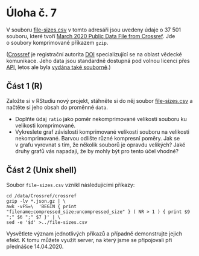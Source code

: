 Úloha č. 7
==========

V souboru [file-sizes.csv](https://github.com/jdvorak001/lecture-ICT/blob/master/problem-007/file-sizes.csv) v tomto adresáři
jsou uvedeny údaje o 37 501 souboru, které tvoří [March 2020 Public Data File from Crossref](https://doi.org/10.13003/83B2GP).
Jde o soubory komprimované příkazem `gzip`.

([Crossref](https://www.crossref.org) je registrační autorita [DOI](https://en.wikipedia.org/wiki/Digital_object_identifier) specializující se na oblast vědecké komunikace.
Jeho data jsou standardně dostupná pod volnou licencí přes [API](https://api.crossref.org), 
letos ale byla [vydána také souborně](https://www.crossref.org/blog/free-public-data-file-of-112-million-crossref-records/).)

Část 1 (R)
----------

Založte si v RStudiu nový projekt, stáhněte si do něj soubor [file-sizes.csv](https://github.com/jdvorak001/lecture-ICT/raw/master/problem-007/file-sizes.csv) 
a načtěte si jeho obsah do proměnné `data`.
- Doplňte údaj `ratio` jako poměr nekomprimované velikosti souboru ku velikosti komprimované.
- Vykreslete graf závislosti komprimované velikosti souboru na velikosti nekomprimované. Barvou odlište různé kompresní poměry. Jak se v grafu vyrovnat s tím, že několik souborů je opravdu velikých? Jaké druhy grafů vás napadají, že by mohly být pro tento účel vhodné?

Část 2 (Unix shell)
-------------------

Soubor `file-sizes.csv` vznikl následujícími příkazy:
```
cd /data/Crossref/crossref
gzip -lv *.json.gz | \
awk -vFS=\  'BEGIN { print "filename;compressed_size;uncompressed_size" } ( NR > 1 ) { print $9 ";" $6 ";" $7 }' | \
sed -e '$d' >../file-sizes.csv
```
Vysvětlete význam jednotlivých příkazů a případně demonstrujte jejich efekt. 
K tomu můžete využít server, na který jsme se připojovali při přednášce 14.04.2020.
